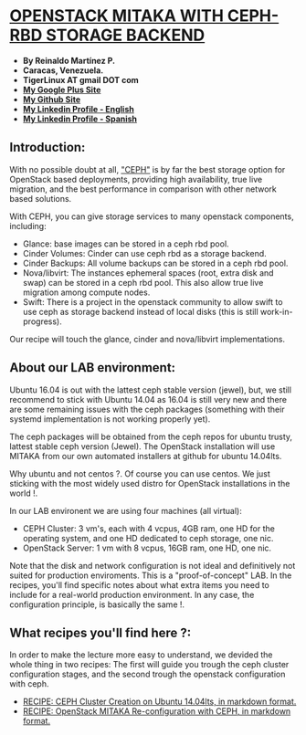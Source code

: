# [OPENSTACK MITAKA WITH CEPH-RBD STORAGE BACKEND](http://tigerlinux.github.io)

- **By Reinaldo Martínez P.**
- **Caracas, Venezuela.**
- **TigerLinux AT gmail DOT com**
- **[My Google Plus Site](https://plus.google.com/+ReinaldoMartinez)**
- **[My Github Site](https://github.com/tigerlinux)**
- **[My Linkedin Profile - English](https://ve.linkedin.com/in/tigerlinux/en)**
- **[My Linkedin Profile - Spanish](https://ve.linkedin.com/in/tigerlinux/es)**


## Introduction:

With no possible doubt at all, ["CEPH"](http://ceph.com/) is by far the best storage option for OpenStack based deployments, providing high availability, true live migration, and the best performance in comparison with other network based solutions.

With CEPH, you can give storage services to many openstack components, including:

* Glance: base images can be stored in a ceph rbd pool.
* Cinder Volumes: Cinder can use ceph rbd as a storage backend.
* Cinder Backups: All volume backups can be stored in a ceph rbd pool.
* Nova/libvirt: The instances ephemeral spaces (root, extra disk and swap) can be stored in a ceph rbd pool. This also allow true live migration among compute nodes.
* Swift: There is a project in the openstack community to allow swift to use ceph as storage backend instead of local disks (this is still work-in-progress).

Our recipe will touch the glance, cinder and nova/libvirt implementations.


## About our LAB environment:

Ubuntu 16.04 is out with the lattest ceph stable version (jewel), but, we still recommend to stick with Ubuntu 14.04 as 16.04 is still very new and there are some remaining issues with the ceph packages (something with their systemd implementation is not working properly yet).

The ceph packages will be obtained from the ceph repos for ubuntu trusty, lattest stable ceph version (Jewel). The OpenStack installation will use MITAKA from our own automated installers at github for ubuntu 14.04lts.

Why ubuntu and not centos ?. Of course you can use centos. We just sticking with the most widely used distro for OpenStack installations in the world !.

In our LAB environent we are using four machines (all virtual):

* CEPH Cluster: 3 vm's, each with 4 vcpus, 4GB ram, one HD for the operating system, and one HD dedicated to ceph storage, one nic.
* OpenStack Server: 1 vm with 8 vcpus, 16GB ram, one HD, one nic.

Note that the disk and network configuration is not ideal and definitively not suited for production enviroments. This is a "proof-of-concept" LAB. In the recipes, you'll find specific notes about what extra items you need to include for a real-world production environment. In any case, the configuration principle, is basically the same !.


## What recipes you'll find here ?:

In order to make the lecture more easy to understand, we devided the whole thing in two recipes: The first will guide you trough the ceph cluster configuration stages, and the second trough the openstack configuration with ceph.

* [RECIPE: CEPH Cluster Creation on Ubuntu 14.04lts, in markdown format.](https://github.com/tigerlinux/tigerlinux-extra-recipes/blob/master/recipes/openstack/openstack-mitaka-with-ceph-backend/RECIPE-LAB-Ceph-Rados-Mitaka-PART1.md "CEPH Cluster in Ubuntu 14.04lts")
* [RECIPE: OpenStack MITAKA Re-configuration with CEPH, in markdown format.](https://github.com/tigerlinux/tigerlinux-extra-recipes/blob/master/recipes/openstack/openstack-mitaka-with-ceph-backend/RECIPE-LAB-Ceph-Rados-Mitaka-PART2.md "OpenStack MITAKA With CEPH")

